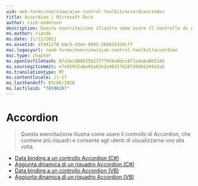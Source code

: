 ```yaml
---
uid: web-forms/overview/ajax-control-toolkit/accordion/index
title: Accordion | Microsoft Docs
author: rick-anderson
description: Questa esercitazione illustra come usare il controllo di Accordion, che contiene più riquadri e consente agli utenti di visualizzarne uno alla volta.
ms.author: riande
ms.date: 11/11/2011
ms.assetid: afd41278-b4c5-43ee-9845-2b665932dcff
msc.legacyurl: /web-forms/overview/ajax-control-toolkit/accordion
msc.type: chapter
ms.openlocfilehash: 67a3ec808835623ff7956a0dcc8f1edaba86514d
ms.sourcegitcommit: e7e91932a6e91a63e2e46417626f39d6b244a3ab
ms.translationtype: MT
ms.contentlocale: it-IT
ms.lasthandoff: 03/06/2020
ms.locfileid: "78598287"
---
```

# <a name="accordion"></a>Accordion

> Questa esercitazione illustra come usare il controllo di Accordion, che contiene più riquadri e consente agli utenti di visualizzarne uno alla volta.

- [Data binding a un controllo Accordion (C#)](databinding-to-an-accordion-cs.md)
- [Aggiunta dinamica di un riquadro Accordion (C#)](dynamically-adding-an-accordion-pane-cs.md)
- [Data binding a un controllo Accordion (VB)](databinding-to-an-accordion-vb.md)
- [Aggiunta dinamica di un riquadro Accordion (VB)](dynamically-adding-an-accordion-pane-vb.md)

